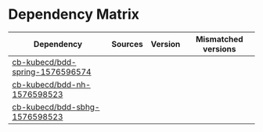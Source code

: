 # Dependency Matrix

Dependency | Sources | Version | Mismatched versions
---------- | ------- | ------- | -------------------
[cb-kubecd/bdd-spring-1576596574](https://github.com/cb-kubecd/bdd-spring-1576596574.git) |  | []() | 
[cb-kubecd/bdd-nh-1576598523](https://github.com/cb-kubecd/bdd-nh-1576598523.git) |  | []() | 
[cb-kubecd/bdd-sbhg-1576598523](https://github.com/cb-kubecd/bdd-sbhg-1576598523.git) |  | []() | 
